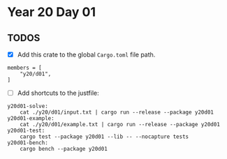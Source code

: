 # Year 20 Day 01

## TODOS

- [x] Add this crate to the global `Cargo.toml` file path.

```
members = [
    "y20/d01",
]
```

- [ ] Add shortcuts to the justfile:

```
y20d01-solve:
    cat ./y20/d01/input.txt | cargo run --release --package y20d01
y20d01-example:
    cat ./y20/d01/example.txt | cargo run --release --package y20d01
y20d01-test:
    cargo test --package y20d01 --lib -- --nocapture tests
y20d01-bench:
    cargo bench --package y20d01
```